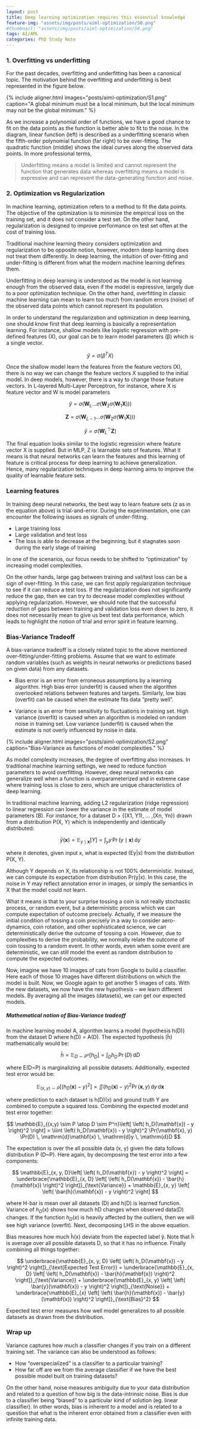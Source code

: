 ```yaml
---
layout: post
title: Deep learning optimization requires this essential knowledge
feature-img: "assets/img/posts/aiml-optimization/S0.png"
#thumbnail: "assets/img/posts/aiml-optimization/S0.png"
tags: AI/AML
categories: PhD Study Note
---
```


### 1. Overfitting vs underfitting
For the past decades, overfitting and underfitting has been a canonical topic. The motivation behind the overfitting and underfitting is best represented in the figure below.

{% include aligner.html images="posts/aiml-optimization/S1.png" caption="A global minimum must be a local minimum, but the local minimum may not be the global minimum." %}

As we increase a polynomial order of functions, we have a good chance to fit on the data points as the function is better able to fit to the noise. In the diagram, linear function (left) is described as a underfitting scenario when the fifth-order polynomial function (far right) to be over-fitting. The quadratic function (middle) shows the ideal curves along the observed data points. In more professional terms,

> Underfitting means a model is limited and cannot represent the function that generates data whereas overfitting means a model is expressive and can represent the data-generating function and noise.

### 2. Optimization vs Regularization 
In machine learning, optimization refers to a method to fit the data points. The objective of the optimization is to minimize the empirical loss on the training set, and it does not consider a test set. On the other hand, regularization is designed to improve performance on test set often at the cost of training loss.

Traditional machine learning theory considers optimization and regularization to be opposite notion, however, modern deep learning does not treat them differently. In deep learning, the intuition of over-fitting and under-fitting is different from what the modern machine learning defines them.

Underfitting in deep learning is understood as the model is not learning enough from the observed data, even if the model is expressive, largely due to a poor optimization technique. On the other hand, overfitting in classic machine learning can mean to learn too much from random errors (noise) of the observed data points which cannot represent its population.

In order to understand the regularization and optimization in deep learning, one should know first that deep learning is basically a representation learning. For instance, shallow models like logistic regression with pre-defined features (X), our goal can be to learn model parameters (β) which is a single vector.

$$
\hat{y} = \sigma\left(\beta^T X\right)
$$

Once the shallow model learn the features from the feature vectors (X), there is no way we can change the feature vectors X supplied to the initial model. In deep models, however, there is a way to change those feature vectors. In L-layered Multi-Layer Perceptron, for instance, where X is feature vector and W is model parameters

$$
\hat{y} = \sigma\left(\mathbf{W}_L \dots \sigma\left(\mathbf{W}_2 \sigma\left(\mathbf{W}_1 \mathbf{X}\right)\right)\right)
$$

$$
\mathbf{Z} = \sigma\left(\mathbf{W}_{L-1} \dots \sigma\left(\mathbf{W}_2 \sigma\left(\mathbf{W}_1 \mathbf{X}\right)\right)\right)
$$

$$
\hat{y} = \sigma\left(\mathbf{W}_L^\top \mathbf{Z}\right)
$$

The final equation looks similar to the logistic regression where feature vector X is supplied. But in MLP, Z is learnable sets of features. What it means is that neural networks can learn the features and this learning of feature is critical process for deep learning to achieve generalization. Hence, many regularization techniques in deep learning aims to improve the quality of learnable feature sets.

### Learning features
In training deep neural networks, the best way to learn feature sets (z as in the equation above) is trial-and-error. During the experimentation, one can encounter the following issues as signals of under-fitting.

- Large training loss
- Large validation and test loss
- The loss is able to decrease at the beginning, but it stagnates soon during the early stage of training

In one of the scenarios, our focus needs to be shifted to “optimization” by increasing model complexities.

On the other hands, large gag between training and val/test loss can be a sign of over-fitting. In this case, we can first apply regularization technique to see if it can reduce a test loss. If the regularization does not significantly reduce the gap, then we can try to decrease model complexities without applying regularization. However, we should note that the successful reduction of gaps between training and validation loss even down to zero, it does not necessarily mean to give us best test data performance, which leads to highlight the notion of trial and error spirit in feature learning.

### Bias-Variance Tradeoff
A bias-variance tradeoff is a closely related topic to the above mentioned over-fitting/under-fitting problems. Assume that we want to estimate random variables (such as weights in neural networks or predictions based on given data) from any datasets.

- Bias error is an error from erroneous assumptions by a learning algorithm. High bias error (underfit) is caused when the algorithm overlooked relations between features and targets. Similarly, low bias (overfit) can be caused when the estimate fits data “pretty well”.

- Variance is an error from sensitivity to fluctuations in training set. High variance (overfit) is caused when an algorithm is modeled on random noise in training set. Low variance (underfit) is caused when the estimate is not overly influenced by noise in data.

{% include aligner.html images="posts/aiml-optimization/S2.png" caption="Bias-Variance as functions of model complexities." %}

As model complexity increases, the degree of overfitting also increases. In traditional machine learning settings, we need to reduce function parameters to avoid overfitting. However, deep neural networks can generalize well when a function is overparameterized and in extreme case where training loss is close to zero, which are unique characteristics of deep learning.

In traditional machine learning, adding L2 regularization (ridge regression) to linear regression can lower the variance in the estimate of model parameters (B). For instance, for a dataset D = {(X1, Y1), … ,(Xn, Yn)} drawn from a distribution P(X, Y) which is independently and identically distributed:

$$
\bar{y}(\mathbf{x}) = \mathbb{E}_{y \mid \mathbf{x}}[Y] = \int_y y \, \Pr(y \mid \mathbf{x}) \, \mathrm{d}y
$$

where it denotes, given input x, what is expected (Ey|x) from the distribution P(X, Y).

Although Y depends on X, its relationship is not 100% deterministic. Instead, we can compute its expectation from distribution Pr(y|x). In this case, the noise in Y may reflect annotation error in images, or simply the semantics in X that the model could not learn.

What it means is that to your surprise tossing a coin is not really stochastic process, or random event, but a deterministic process which we can compute expectation of outcome precisely. Actually, if we measure the initial condition of tossing a coin precisely in a way to consider aero-dynamics, coin rotation, and other sophisticated science, we can deterministically derive the outcome of tossing a coin. However, due to complexities to derive the probability, we normally relate the outcome of coin tossing to a random event. In other words, even when some event are deterministic, we can still model the event as random distribution to compute the expected outcomes.

Now, imagine we have 10 images of cats from Google to build a classifier. Here each of those 10 images have different distributions on which the model is built. Now, we Google again to get another 5 images of cats. With the new datasets, we now have the new hypothesis – we learn different models. By averaging all the images (datasets), we can get our expected models.

##### Mathematical notion of Bias-Variance tradeoff

In machine learning model A, algorithm learns a model (hypothesis h(D)) from the dataset D where h(D) = A(D). The expected hypothesis (ĥ) mathematically would be:

$$
\bar{h} = \mathbb{E}_{D \sim P^n}[h_D] = \int_D h_D \, \Pr(D) \, \mathrm{d}D
$$

where E(D~P) is marginalizing all possible datasets. Additionally, expected test error would be:

$$
\mathbb{E}_{(x,y) \sim P}\left[ \left( h_D(\mathbf{x}) - y \right)^2 \right] = \iint \left( h_D(\mathbf{x}) - y \right)^2 \Pr(\mathbf{x}, y) \, \mathrm{d}y \, \mathrm{d}\mathbf{x}
$$

where prediction to each dataset is h(D)(x) and ground truth Y are combined to compute a squared loss. Combining the expected model and test error together:

$$
\mathbb{E}_{(x,y) \sim P \atop D \sim P^n}\left[ \left( h_D(\mathbf{x}) - y \right)^2 \right] = \iiint \left( h_D(\mathbf{x}) - y \right)^2 \Pr(\mathbf{x}, y) \Pr(D) \, \mathrm{d}\mathbf{x} \, \mathrm{d}y \, \mathrm{d}D
$$

The expectation is over the all possible data (x, y) given the data follows distribution P (D~P). Here again, by decomposing the test error into a few components:

$$
\mathbb{E}_{x, y, D}\left[ \left( h_D(\mathbf{x}) - y \right)^2 \right] = \underbrace{\mathbb{E}_{x, D} \left[ \left( h_D(\mathbf{x}) - \bar{h}(\mathbf{x}) \right)^2 \right]}_{\text{Variance}} + \mathbb{E}_{x, y} \left[ \left( \bar{h}(\mathbf{x}) - y \right)^2 \right]
$$

where H-bar is mean over all datasets (D) and h(D) is learned function. Variance of $h_D(x)$ shows how much hD changes when observed data(D) changes. If the function $h_D(x)$ is heavily affected by the outliers, then we will see high variance (overfit). Next, decomposing LHS in the above equation.

Bias measures how much ĥ(x) deviate from the expected label ŷ. Note that ĥ is average over all possible datasets D, so that it has no influence. Finally combining all things together:

$$
\underbrace{\mathbb{E}_{x, y, D} \left[ \left( h_D(\mathbf{x}) - y \right)^2 \right]}_{\text{Expected Test Error}} = \underbrace{\mathbb{E}_{x, D} \left[ \left( h_D(\mathbf{x}) - \bar{h}(\mathbf{x}) \right)^2 \right]}_{\text{Variance}} + \underbrace{\mathbb{E}_{x, y} \left[ \left( \bar{y}(\mathbf{x}) - y \right)^2 \right]}_{\text{Noise}} + \underbrace{\mathbb{E}_{x} \left[ \left( \bar{h}(\mathbf{x}) - \bar{y}(\mathbf{x}) \right)^2 \right]}_{\text{Bias}^2}
$$

Expected test error measures how well model generalizes to all possible datasets as drawn from the distribution.


### Wrap up
Variance captures how much a classifier changes if you train on a different training set. The variance can also be understood as follows:

- How “overspecialized” is a classifier to a particular training?
- How far off are we from the average classifier if we have the best possible model built on training datasets?

On the other hand, noise measures ambiguity due to your data distribution and related to a question of how big is the data-intrinsic noise. Bias is due to a classifier being “biased” to a particular kind of solution (eg. linear classifier). In other words, bias is inherent to a model and is related to a question that what is the inherent error obtained from a classifier even with infinite training data.